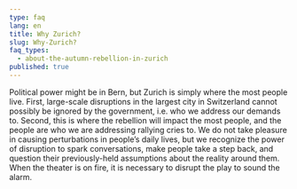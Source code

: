 ```yaml
---
type: faq
lang: en
title: Why Zurich?
slug: Why-Zurich?
faq_types:
  - about-the-autumn-rebellion-in-zurich
published: true
---
```

Political power might be in Bern, but Zurich is simply where the most people live. First, large-scale disruptions in the largest city in Switzerland cannot possibly be ignored by the government, i.e. who we address our demands to. Second, this is where the rebellion will impact the most people, and the people are who we are addressing rallying cries to. We do not take pleasure in causing perturbations in people’s daily lives, but we recognize the power of disruption to spark conversations, make people take a step back, and question their previously-held assumptions about the reality around them. When the theater is on fire, it is necessary to disrupt the play to sound the alarm.